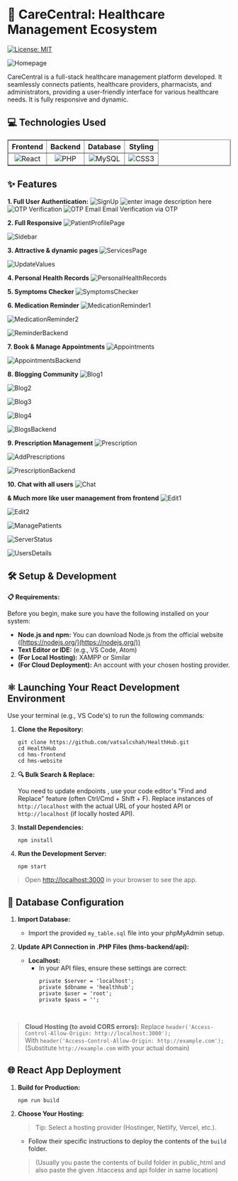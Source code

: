 ﻿# 🏥 CareCentral: Healthcare Management Ecosystem
[![License: MIT](https://img.shields.io/badge/License-MIT-blue.svg)](https://opensource.org/licenses/MIT)


![Homepage](https://github.com/vatsalcshah/HealthHub/blob/main/Screenshots/Homepage.png)

CareCentral is a full-stack healthcare management platform developed. It seamlessly connects patients, healthcare providers, pharmacists, and administrators, providing a user-friendly interface for various healthcare needs. It is fully responsive and dynamic.

## 💻 Technologies Used
<table border="1">
  <tr>
    <th align="center">Frontend</th>
    <th align="center">Backend</th>
    <th align="center">Database</th>
    <th align="center">Styling</th>
  </tr>
  <tr>
    <td align="center"><img src="https://img.shields.io/badge/React-20232A?style=for-the-badge&logo=react&logoColor=61DAFB" alt="React" /></td>
    <td align="center"><img src="https://img.shields.io/badge/PHP-777BB4?style=for-the-badge&logo=php&logoColor=white" alt="PHP" /></td>
    <td align="center"><img src="https://img.shields.io/badge/MySQL-00000F?style=for-the-badge&logo=mysql&logoColor=white" alt="MySQL" /></td>
    <td align="center"><img src="https://img.shields.io/badge/CSS3-1572B6?style=for-the-badge&logo=css3&logoColor=white" alt="CSS3" /></td>
  </tr>
</table>

## ✨ Features
**1. Full User Authentication:**
![SignUp](https://github.com/vatsalcshah/HealthHub/blob/main/Screenshots/Signup_Errors.png)
	![enter image description here](https://github.com/vatsalcshah/HealthHub/blob/main/Screenshots/ForgotPassword.png)
		![OTP Verification](https://github.com/vatsalcshah/HealthHub/blob/main/Screenshots/OTP.png)
		![OTP Email](https://github.com/vatsalcshah/HealthHub/blob/main/Screenshots/OTP_Email.png)
		Email Verification via OTP
		
**2. Full Responsive**
![PatientProfilePage](https://github.com/vatsalcshah/HealthHub/blob/main/Screenshots/Patient_Profile.png)

![Sidebar](https://github.com/vatsalcshah/HealthHub/blob/main/Screenshots/Sidebar.png)
		
**3. Attractive & dynamic pages**
![ServicesPage](https://github.com/vatsalcshah/HealthHub/blob/main/Screenshots/ServicesPage.png)

![UpdateValues](https://github.com/vatsalcshah/HealthHub/blob/main/Screenshots/Facilities.png)

**4. Personal Health Records**
![PersonalHealthRecords](https://github.com/vatsalcshah/HealthHub/blob/main/Screenshots/PersonalHealthRecords.png)

**5. Symptoms Checker**
![SymptomsChecker](https://github.com/vatsalcshah/HealthHub/blob/main/Screenshots/SystomChecker.png)

**6. Medication Reminder**
![MedicationReminder1](https://github.com/vatsalcshah/HealthHub/blob/main/Screenshots/MedicationReminder.png)

![MedicationReminder2](https://github.com/vatsalcshah/HealthHub/blob/main/Screenshots/MedicationReminder2.png)

![ReminderBackend](https://github.com/vatsalcshah/HealthHub/blob/main/Screenshots/RemindersTable.png)

**7. Book & Manage Appointments**
![Appointments](https://github.com/vatsalcshah/HealthHub/blob/main/Screenshots/AppointmentsPage.png)

![AppointmentsBackend](https://github.com/vatsalcshah/HealthHub/blob/main/Screenshots/AppointmentsTable.png)

**8. Blogging Community**
![Blog1](https://github.com/vatsalcshah/HealthHub/blob/main/Screenshots/CreateBlog.png)

![Blog2](https://github.com/vatsalcshah/HealthHub/blob/main/Screenshots/Community.png)

![Blog3](https://github.com/vatsalcshah/HealthHub/blob/main/Screenshots/ManageBlogs.png)

![Blog4](https://github.com/vatsalcshah/HealthHub/blob/main/Screenshots/BlogComments.png)

![BlogsBackend](https://github.com/vatsalcshah/HealthHub/blob/main/Screenshots/BlogsTable.png)

**9. Prescription Management**
![Prescription](https://github.com/vatsalcshah/HealthHub/blob/main/Screenshots/Prescription.png)

![AddPrescriptions](https://github.com/vatsalcshah/HealthHub/blob/main/Screenshots/AddPrescriptions.png)

![PrescriptionBackend](https://github.com/vatsalcshah/HealthHub/blob/main/Screenshots/PrescriptionTable.png)

**10. Chat with all users**
![Chat](https://github.com/vatsalcshah/HealthHub/blob/main/Screenshots/Chat.png)

**& Much more like user management from frontend**
![Edit1](https://github.com/vatsalcshah/HealthHub/blob/main/Screenshots/Edit.png)

![Edit2](https://github.com/vatsalcshah/HealthHub/blob/main/Screenshots/Edit2.png)

![ManagePatients](https://github.com/vatsalcshah/HealthHub/blob/main/Screenshots/ManagePatients.png)

![ServerStatus](https://github.com/vatsalcshah/HealthHub/blob/main/Screenshots/UserData.png)

![UsersDetails](https://github.com/vatsalcshah/HealthHub/blob/main/Screenshots/Users.png)

## 🛠️ Setup & Development

**📋 Requirements:**

Before you begin, make sure you have the following installed on your system:

-   **Node.js and npm:**  You can download Node.js from the official website ([https://nodejs.org/](https://nodejs.org/))
-   **Text Editor or IDE:**  (e.g., VS Code, Atom)
-   **(For Local Hosting):**  XAMPP or Similar
-   **(For Cloud Deployment):**  An account with your chosen hosting provider.

 ## **⚛️ Launching Your React Development Environment**
Use your terminal (e.g., VS Code's) to run the following commands:
1.  **Clone the Repository:**
    ```
    git clone https://github.com/vatsalcshah/HealthHub.git
    cd HealthHub
    cd hms-frontend
    cd hms-website
    ```
 2. **🔍 Bulk Search & Replace:**

	You need to update endpoints , use your code editor's "Find and Replace" feature (often Ctrl/Cmd + Shift + F). Replace instances of `http://localhost` with the actual URL of your hosted API or `http://localhost` (if locally hosted API).
		 
3.  **Install Dependencies:**
    ```
    npm install
    ```    
4.  **Run the Development Server:**
    
    ```
    npm start
    ```
> Open [http://localhost:3000](http://localhost:3000/) in your browser to see the app.


## 📂 Database Configuration

1.  **Import Database:**
    
    -   Import the provided  `my_table.sql`  file into your phpMyAdmin setup.
2.  **Update API Connection in .PHP Files (hms-backend/api):**
    
    -   **Localhost:**
        -   In your API files, ensure these settings are correct:            
            ```
            private $server = 'localhost';
            private $dbname = 'healthhub';
            private $user = 'root';
            private $pass = '';
            ```
  <br>
           
>   **Cloud Hosting (to avoid CORS errors):**
           Replace  `header('Access-Control-Allow-Origin: http://localhost:3000');`
        <br> 
           With  `header('Access-Control-Allow-Origin: http://example.com');`
           (Substitute  `http://example.com`  with your actual domain)


## 🌐 React App Deployment

1.  **Build for Production:**    
    ```
    npm run build
    ```
    
2.  **Choose Your Hosting:**
    
    > Tip: Select a hosting provider (Hostinger, Netlify, Vercel, etc.).
    
    -   Follow their specific instructions to deploy the contents of the  `build`  folder. 
    >(Usually you paste the contents of build folder in public_html and also paste the given .htaccess and api folder in same location)


